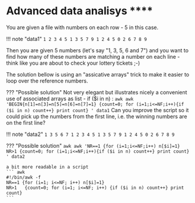 # Advanced data analisys ****
You are given a file with numbers on each row - 5 in this case. 

!!! note "data1"
    ```
    1 2 3 4 5
    1 3 5 7 9
    1 2 4 5 0
    2 6 7 8 9
    ```

Then you are given 5 numbers (let's say "1, 3, 5, 6 and 7") and you want to find how many of these numbers are matching a number on each line - think like you are about to check your lottery tickets ;-)

The solution bellow is using an "assicative arrays" trick to make it easier to loop over the reference numbers.

??? "Possible solution"
    Not very elegant but illustrates nicely a convenient use of associated arrays as list - if ($i in n) :
    ``` awk
    awk 'BEGIN{n[1]=n[3]=n[5]=n[6]=n[7]=1} {count=0; for (i=1;i<=NF;i++){if ($i in n) count++} print count} ' data1
    ```
Can you improve the script so it could pick up the numbers from the first line, i.e. the winning numbers are on the first line?

!!! note "data2"
    ```
    1 3 5 6 7
    1 2 3 4 5
    1 3 5 7 9
    1 2 4 5 0
    2 6 7 8 9
    ```


??? "Possible solution"
    ``` awk
    awk 'NR==1 {for (i=1;i<=NF;i++) n[$i]=1}    NR>1 {count=0; for (i=1;i<=NF;i++){if ($i in n) count++} print count} ' data2
    ```

    a bit more readable in a script
    ``` awk
    #!/bin/awk -f
    NR==1 {for (i=1; i<=NF; i++) n[$i]=1}    
    NR>1   {count=0; for (i=1; i<=NF; i++) {if ($i in n) count++} print count}
    ```


